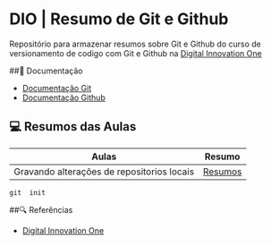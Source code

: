 
# DIO | Resumo de Git e Github

Repositório para armazenar resumos sobre Git e Github do curso de versionamento de codigo com Git e Github na [Digital Innovation One](https://web.dio.me/home)

##📒 Documentação

- [Documentação Git](https://git-scm.com/docs/git/pt_BR)
- [Documentação Github](https://docs.github.com/pt)

## 💻 Resumos das Aulas
| Aulas | Resumo |
|--------|--------|
|Gravando alterações de repositorios locais       |[Resumos]()|

````
git  init

````
##🔍 Referências

- [Digital Innovation One](https://web.dio.me/home)